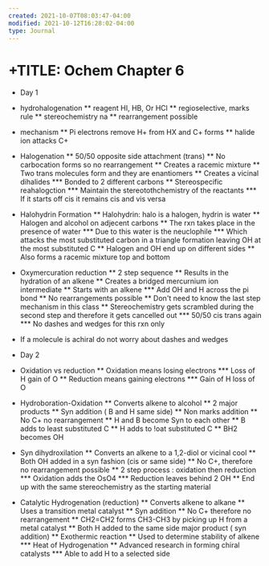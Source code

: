 ```yaml
---
created: 2021-10-07T08:03:47-04:00
modified: 2021-10-12T16:28:02-04:00
type: Journal
---
```


# +TITLE: Ochem Chapter 6

* Day 1

* hydrohalogenation
** reagent HI, HB, Or HCl
** regioselective, marks rule
** stereochemistry na
** rearrangement possible

* mechanism
** Pi electrons remove H+ from HX and C+ forms
** halide ion attacks C+

* Halogenation
** 50/50 opposite side attachment (trans)
** No carbocation forms so no rearrangement
** Creates a racemic mixture
** Two trans molecules form and they are enantiomers
** Creates a vicinal dihalides
*** Bonded to 2 different carbons
** Stereospecific reahalogction
*** Maintain the stereotothchemistry of the reactants
*** If it starts off cis it remains cis and vis versa

* Halohydrin Formation
** Halohydrin: halo is a halogen, hydrin is water
** Halogen and alcohol on adjecent carbons
** The rxn takes place in the presence of water
*** Due to this water is the neuclophile
*** Which attacks the most substituted carbon in a triangle formation leaving OH at the most substituted C
** Halogen and OH end up on different sides
** Also forms a racemic mixture top and bottom

* Oxymercuration reduction
** 2 step sequence
** Results in the hydration of an alkene
** Creates a bridged mercurnium ion intermediate
** Starts with an alkene
*** Add OH and H across the pi bond
** No rearrangements possible
** Don't need to know the last step mechanism in this class
** Stereochemistry gets scrambled during the second step and therefore it gets cancelled out
*** 50/50 cis trans again
*** No dashes and wedges for this rxn only

* If a molecule is achiral do not worry about dashes and wedges

* Day 2

* Oxidation vs reduction
** Oxidation means losing electrons
*** Loss of H gain of O
** Reduction means gaining electrons
*** Gain of H loss of O

* Hydroboration-Oxidation
** Converts alkene to alcohol
** 2 major products 
** Syn addition ( B and H same side)
** Non marks addition
** No C+ no rearrangement
** H and B become Syn to each other 
** B adds to least substituted C
** H adds to !oat substituted C
** BH2 becomes OH

* Syn dihydroxilation
** Converts an alkene to a 1,2-diol or vicinal cool
** Both OH added in a syn fashion (cis or same side)
** No C+, therefore no rearrangement possible
** 2 step process : oxidation then reduction
*** Oxidation adds the OsO4
*** Reduction leaves behind 2 OH
** End up with the same stereochemistry as the starting material

* Catalytic Hydrogenation (reduction)
** Converts alkene to alkane
** Uses a transition metal catalyst
** Syn addition
** No C+ therefore no rearrangement
** CH2=CH2 forms CH3-CH3 by picking up H from a metal catalyst
** Both H added to the same side major product ( syn addition)
** Exothermic reaction
** Used to determine stability of alkene 
*** Heat of Hydrogenation
** Advanced research in forming chiral catalysts
*** Able to add H to a selected side

